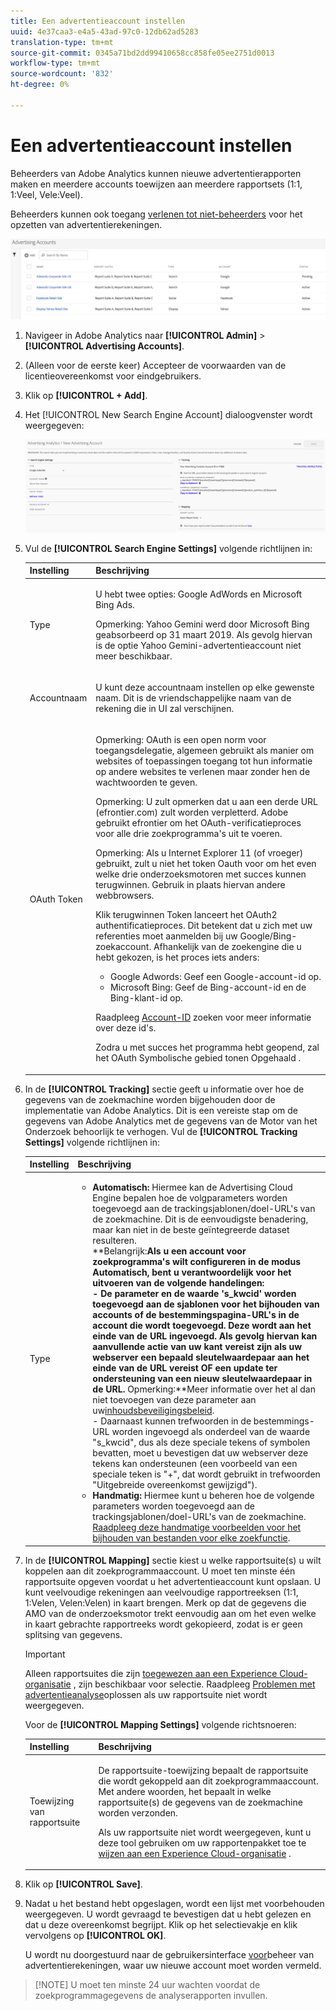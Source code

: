 ```yaml
---
title: Een advertentieaccount instellen
uuid: 4e37caa3-e4a5-43ad-97c0-12db62ad5283
translation-type: tm+mt
source-git-commit: 0345a71bd2dd99410658cc858fe05ee2751d0013
workflow-type: tm+mt
source-wordcount: '832'
ht-degree: 0%

---
```



# Een advertentieaccount instellen

Beheerders van Adobe Analytics kunnen nieuwe advertentierapporten maken en meerdere accounts toewijzen aan meerdere rapportsets (1:1, 1:Veel, Vele:Veel).

Beheerders kunnen ook toegang [verlenen tot niet-beheerders](/help/integrate/c-advertising-analytics/overview.md#section_FCC58EB635954A32990D4E67B52B4369) voor het opzetten van advertentierekeningen.

![](assets/aa_accounts.png)

1. Navigeer in Adobe Analytics naar **[!UICONTROL Admin]** > **[!UICONTROL Advertising Accounts]**.
1. (Alleen voor de eerste keer) Accepteer de voorwaarden van de licentieovereenkomst voor eindgebruikers.
1. Klik op **[!UICONTROL + Add]**.
1. Het [!UICONTROL New Search Engine Account] dialoogvenster wordt weergegeven:

   ![](assets/aa_new_se_account.png)

1. Vul de **[!UICONTROL Search Engine Settings]** volgende richtlijnen in:

   <table id="table_B3BE66B7D4C54766B8FFD2C6DCD657AF"> 
    <thead> 
      <tr> 
      <th colname="col1" class="entry"> Instelling </th> 
      <th colname="col2" class="entry"> Beschrijving </th> 
      </tr>
    </thead>
    <tbody> 
      <tr> 
      <td colname="col1"> <p>Type </p> </td> 
      <td colname="col2"> <p>U hebt twee opties: Google AdWords en Microsoft Bing Ads. </p> <p>Opmerking: Yahoo Gemini werd door Microsoft Bing geabsorbeerd op 31 maart 2019. Als gevolg hiervan is de optie Yahoo Gemini-advertentieaccount niet meer beschikbaar.  </p> </td> 
      </tr> 
      <tr> 
      <td colname="col1"> <p>Accountnaam </p> </td> 
      <td colname="col2"> <p>U kunt deze accountnaam instellen op elke gewenste naam. Dit is de vriendschappelijke naam van de rekening die in UI zal verschijnen. </p> </td> 
      </tr> 
      <tr> 
      <td colname="col1"> <p>OAuth Token </p> </td> 
      <td colname="col2"> <p>Opmerking:  OAuth is een open norm voor toegangsdelegatie, algemeen gebruikt als manier om websites of toepassingen toegang tot hun informatie op andere websites te verlenen maar zonder hen de wachtwoorden te geven. </p> <p>Opmerking:  U zult opmerken dat u aan een derde URL (efrontier.com) zult worden verpletterd. Adobe gebruikt efrontier om het OAuth-verificatieproces voor alle drie zoekprogramma's uit te voeren. </p> <p>Opmerking:  Als u Internet Explorer 11 (of vroeger) gebruikt, zult u niet het token Oauth voor om het even welke drie onderzoeksmotoren met succes kunnen terugwinnen. Gebruik in plaats hiervan andere webbrowsers. </p> <p>Klik<span class="uicontrol"> terugwinnen Token</span> lanceert het OAuth2 authentificatieproces. Dit betekent dat u zich met uw referenties moet aanmelden bij uw Google/Bing-zoekaccount. Afhankelijk van de zoekengine die u hebt gekozen, is het proces iets anders: </p> 
        <ul id="ul_FC9B5612F6554495B04C357CB0AB72EB"> 
        <li id="li_CD54231BFF134F83B3B5B14B34A0E1D2">Google Adwords: Geef een Google-account-id op. </li> 
        <li id="li_89B9D54BAA914E5DB2959B193489582E">Microsoft Bing: Geef de Bing-account-id en de Bing-klant-id op. </li> 
        </ul> <p>Raadpleeg <a href="/help/integrate/c-advertising-analytics/c-adanalytics-workflow/aa-locate-account-id.md"  > Account-ID</a> zoeken voor meer informatie over deze id's. </p> <p>Zodra u met succes het programma hebt geopend, zal het OAuth Symbolische gebied tonen 
        <systemoutput>
          Opgehaald
        </systemoutput>. </p> </td> 
      </tr> 
    </tbody> 
    </table>

1. In de **[!UICONTROL Tracking]** sectie geeft u informatie over hoe de gegevens van de zoekmachine worden bijgehouden door de implementatie van Adobe Analytics. Dit is een vereiste stap om de gegevens van Adobe Analytics met de gegevens van de Motor van het Onderzoek behoorlijk te verhogen.
Vul de **[!UICONTROL Tracking Settings]** volgende richtlijnen in:

   | Instelling | Beschrijving |
   |--- |--- |
   | Type | <ul><li>**Automatisch:** Hiermee kan de Advertising Cloud Engine bepalen hoe de volgparameters worden toegevoegd aan de trackingsjablonen/doel-URL&#39;s van de zoekmachine. Dit is de eenvoudigste benadering, maar kan niet in de beste geïntegreerde dataset resulteren.<br>**Belangrijk:**Als u een account voor zoekprogramma&#39;s wilt configureren in de modus Automatisch, bent u verantwoordelijk voor het uitvoeren van de volgende handelingen:<br>- De parameter en de waarde &#39;s_kwcid&#39; worden toegevoegd aan de sjablonen voor het bijhouden van accounts of de bestemmingspagina-URL&#39;s in de account die wordt toegevoegd. Deze wordt aan het einde van de URL ingevoegd. Als gevolg hiervan kan aanvullende actie van uw kant vereist zijn als uw webserver een bepaald sleutelwaardepaar aan het einde van de URL vereist OF een update ter ondersteuning van een nieuw sleutelwaardepaar in de URL.** Opmerking:**Meer informatie over het al dan niet toevoegen van deze parameter aan uw[inhoudsbeveiligingsbeleid](https://docs.adobe.com/content/help/en/id-service/using/reference/csp.html).<br>- Daarnaast kunnen trefwoorden in de bestemmings-URL worden ingevoegd als onderdeel van de waarde &quot;s_kwcid&quot;, dus als deze speciale tekens of symbolen bevatten, moet u bevestigen dat uw webserver deze tekens kan ondersteunen (een voorbeeld van een speciale teken is &quot;+&quot;, dat wordt gebruikt in trefwoorden &quot;Uitgebreide overeenkomst gewijzigd&quot;).</li><li>**Handmatig:** Hiermee kunt u beheren hoe de volgende parameters worden toegevoegd aan de trackingsjablonen/doel-URL&#39;s van de zoekmachine. [Raadpleeg deze handmatige voorbeelden voor het bijhouden van bestanden voor elke zoekfunctie](/help/integrate/c-advertising-analytics/c-adanalytics-workflow/aa-manual-vs-automatic-tracking.md).</li></ul> |

1. In de **[!UICONTROL Mapping]** sectie kiest u welke rapportsuite(s) u wilt koppelen aan dit zoekprogrammaaccount. U moet ten minste één rapportsuite opgeven voordat u het advertentieaccount kunt opslaan. U kunt veelvoudige rekeningen aan veelvoudige rapportreeksen (1:1, 1:Velen, Velen:Velen) in kaart brengen. Merk op dat de gegevens die AMO van de onderzoeksmotor trekt eenvoudig aan om het even welke in kaart gebrachte rapportreeks wordt gekopieerd, zodat is er geen splitsing van gegevens.

   >[!IMPORTANT]
   >
   >Alleen rapportsuites die zijn [toegewezen aan een Experience Cloud-organisatie](https://docs.adobe.com/content/help/en/core-services/interface/about-core-services/report-suite-mapping.html) , zijn beschikbaar voor selectie. Raadpleeg [Problemen met advertentieanalyse](/help/integrate/c-advertising-analytics/c-adanalytics-workflow/aa-troubleshooting.md)oplossen als uw rapportsuite niet wordt weergegeven.

   Voor de **[!UICONTROL Mapping Settings]** volgende richtsnoeren:

   <table id="table_AF876DC40F97403882C0AA528BD204FF"> 
    <thead> 
      <tr> 
      <th colname="col1" class="entry"> Instelling </th> 
      <th colname="col2" class="entry"> Beschrijving </th> 
      </tr>
    </thead>
    <tbody> 
      <tr> 
      <td colname="col1"> <p>Toewijzing van rapportsuite </p> </td> 
      <td colname="col2"> <p>De rapportsuite-toewijzing bepaalt de rapportsuite die wordt gekoppeld aan dit zoekprogrammaaccount. Met andere woorden, het bepaalt in welke rapportsuite(s) de gegevens van de zoekmachine worden verzonden. </p> <p>Als uw rapportsuite niet wordt weergegeven, kunt u deze tool gebruiken om uw rapportenpakket toe te <a href="https://docs.adobe.com/content/help/en/core-services/interface/about-core-services/report-suite-mapping.html"  > wijzen aan een Experience Cloud-organisatie</a> . </p> </td> 
      </tr> 
    </tbody> 
    </table>

1. Klik op **[!UICONTROL Save]**.
1. Nadat u het bestand hebt opgeslagen, wordt een lijst met voorbehouden weergegeven. U wordt gevraagd te bevestigen dat u hebt gelezen en dat u deze overeenkomst begrijpt. Klik op het selectievakje en klik vervolgens op **[!UICONTROL OK]**.

   U wordt nu doorgestuurd naar de gebruikersinterface [voor](/help/integrate/c-advertising-analytics/c-adanalytics-workflow/aa-manage-ad-accounts.md)beheer van advertentierekeningen, waar uw nieuwe account moet worden vermeld.

>[!NOTE] U moet ten minste 24 uur wachten voordat de zoekprogrammagegevens de analyserapporten invullen.

